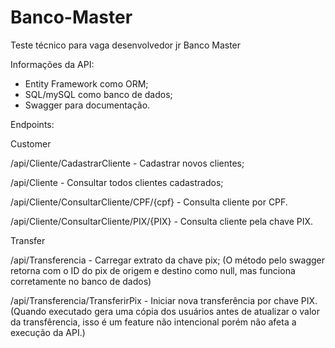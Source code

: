 # Banco-Master
Teste técnico para vaga desenvolvedor jr Banco Master

Informações da API:
- Entity Framework como ORM;
- SQL/mySQL como banco de dados;
- Swagger para documentação.

Endpoints:

Customer

/api/Cliente/CadastrarCliente - Cadastrar novos clientes;

/api/Cliente - Consultar todos clientes cadastrados;

/api/Cliente/ConsultarCliente/CPF/{cpf} - Consulta cliente por CPF.

/api/Cliente/ConsultarCliente/PIX/{PIX} - Consulta cliente pela chave PIX.

Transfer

/api/Transferencia - Carregar extrato da chave pix; (O método pelo swagger retorna com o ID do pix de origem e destino como null, mas funciona corretamente no banco de dados)

/api/Transferencia/TransferirPix - Iniciar nova transferência por chave PIX. (Quando executado gera uma cópia dos usuários antes de atualizar o valor da transfêrencia,
isso é um feature não intencional porém não afeta a execução da API.)

